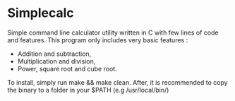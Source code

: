 # Simplecalc
Simple command line calculator utility written in C with few lines of code and features.
This program only includes very basic features :
- Addition and subtraction,
- Multiplication and division,
- Power, square root and cube root.

To install, simply run make && make clean.
After, it is recommended to copy the binary to a folder in your $PATH (e.g /usr/local/bin/)

